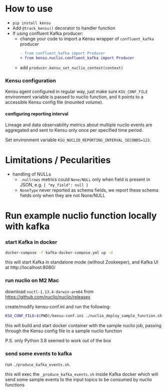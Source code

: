 # How to use

- `pip install kensu` 
- Add `@track_kensu()` decorator to handler function
- If using confluent Kafka producer:
  * change your code to import a Kensu wrapper of `confluent_kafka` producer
    ```diff
    - from confluent_kafka import Producer
    + from kensu.nuclio.confluent_kafka import Producer
    ```
  * add `producer.kensu_set_nuclio_context(context)`

### Kensu configuration

Kensu agent configured in regular way, just make sure `KSU_CONF_FILE` environment variable is passed to nuclio function, 
and it points to a accessible Kensu config file (mounted volume).

#### configuring reporting interval

Lineage and data observability metrics about multiple nuclio events are aggregated and sent to Kensu only once per specified time period.

Set environment variable `KSU_NUCLIO_REPORTING_INTERVAL_SECONDS=123`.

# Limitations / Pecularities

- handling of NULLs
  * `.nullrows` metrics could `None/NULL` only when field is present in JSON, e.g. `{ "my_field": null }`
  * `NoneType` never reported as schema fields, we report these schema fields only when they are not None/NULL


# Run example nuclio function locally with kafka

### start Kafka in docker

```bash
docker-compose -f kafka-docker-compose.yml up -d
```
this will start Kafka in standalone mode (without Zookeeper), and Kafka UI at http://localhost:8080/


### run nuclio on M2 Mac

download `nuctl-1.13.4-darwin-arm64` from https://github.com/nuclio/nuclio/releases

create/modify kensu-conf.ini and run the following:
```bash
KSU_CONF_FILE=$(PWD)/kensu-conf.ini ./nuclio_deploy_sample_function.sh
```

this will build and start docker container with the sample nuclio job, 
passing through the Kensu config file to a sample nuclio function

P.S. only Python 3.8 seemed to work out of the box

### send some events to kafka

run `./produce_kafka_events.sh`.

this will exec the `_produce_kafka_events.sh` inside Kafka docker which will send some
sample events to the input topics to be consumed by nuclio functions

